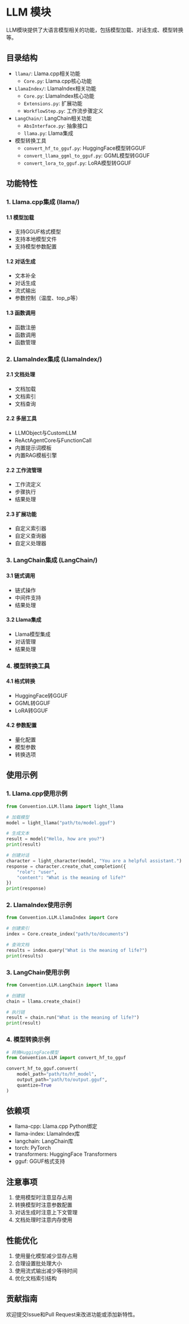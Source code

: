 # LLM 模块

LLM模块提供了大语言模型相关的功能，包括模型加载、对话生成、模型转换等。

## 目录结构

- `llama/`: Llama.cpp相关功能
  - `Core.py`: Llama.cpp核心功能
- `LlamaIndex/`: LlamaIndex相关功能
  - `Core.py`: LlamaIndex核心功能
  - `Extensions.py`: 扩展功能
  - `WorkflowStep.py`: 工作流步骤定义
- `LangChain/`: LangChain相关功能
  - `AbsInterface.py`: 抽象接口
  - `llama.py`: Llama集成
- 模型转换工具
  - `convert_hf_to_gguf.py`: HuggingFace模型转GGUF
  - `convert_llama_ggml_to_gguf.py`: GGML模型转GGUF
  - `convert_lora_to_gguf.py`: LoRA模型转GGUF

## 功能特性

### 1. Llama.cpp集成 (llama/)

#### 1.1 模型加载

- 支持GGUF格式模型
- 支持本地模型文件
- 支持模型参数配置

#### 1.2 对话生成

- 文本补全
- 对话生成
- 流式输出
- 参数控制（温度、top_p等）

#### 1.3 函数调用

- 函数注册
- 函数调用
- 函数管理

### 2. LlamaIndex集成 (LlamaIndex/)

#### 2.1 文档处理

- 文档加载
- 文档索引
- 文档查询

#### 2.2 多层工具

- LLMObject与CustomLLM
- ReActAgentCore与FunctionCall
- 内置提示词模板
- 内置RAG模板引擎

#### 2.2 工作流管理

- 工作流定义
- 步骤执行
- 结果处理

#### 2.3 扩展功能

- 自定义索引器
- 自定义查询器
- 自定义处理器

### 3. LangChain集成 (LangChain/)

#### 3.1 链式调用

- 链式操作
- 中间件支持
- 结果处理

#### 3.2 Llama集成

- Llama模型集成
- 对话管理
- 结果处理

### 4. 模型转换工具

#### 4.1 格式转换

- HuggingFace转GGUF
- GGML转GGUF
- LoRA转GGUF

#### 4.2 参数配置

- 量化配置
- 模型参数
- 转换选项

## 使用示例

### 1. Llama.cpp使用示例

```python
from Convention.LLM.llama import light_llama

# 加载模型
model = light_llama("path/to/model.gguf")

# 生成文本
result = model("Hello, how are you?")
print(result)

# 创建对话
character = light_character(model, "You are a helpful assistant.")
response = character.create_chat_completion({
    "role": "user",
    "content": "What is the meaning of life?"
})
print(response)
```

### 2. LlamaIndex使用示例

```python
from Convention.LLM.LlamaIndex import Core

# 创建索引
index = Core.create_index("path/to/documents")

# 查询文档
results = index.query("What is the meaning of life?")
print(results)
```

### 3. LangChain使用示例

```python
from Convention.LLM.LangChain import llama

# 创建链
chain = llama.create_chain()

# 执行链
result = chain.run("What is the meaning of life?")
print(result)
```

### 4. 模型转换示例

```python
# 转换HuggingFace模型
from Convention.LLM import convert_hf_to_gguf

convert_hf_to_gguf.convert(
    model_path="path/to/hf_model",
    output_path="path/to/output.gguf",
    quantize=True
)
```

## 依赖项

- llama-cpp: Llama.cpp Python绑定
- llama-index: LlamaIndex库
- langchain: LangChain库
- torch: PyTorch
- transformers: HuggingFace Transformers
- gguf: GGUF格式支持

## 注意事项

1. 使用模型时注意显存占用
2. 转换模型时注意参数配置
3. 对话生成时注意上下文管理
4. 文档处理时注意内存使用

## 性能优化

1. 使用量化模型减少显存占用
2. 合理设置批处理大小
3. 使用流式输出减少等待时间
4. 优化文档索引结构

## 贡献指南

欢迎提交Issue和Pull Request来改进功能或添加新特性。
